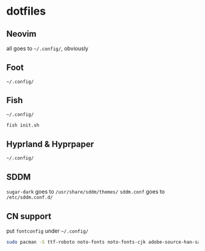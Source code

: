 # dotfiles

## Neovim

all goes to `~/.config/`, obviously

## Foot

`~/.config/`

## Fish

`~/.config/`

```sh
fish init.sh
```

## Hyprland & Hyprpaper

`~/.config/`

## SDDM

`sugar-dark` goes to `/usr/share/sddm/themes/`
`sddm.conf` goes to `/etc/sddm.conf.d/`

## CN support

put `fontconfig` under `~/.config/`

```sh
sudo pacman -S ttf-roboto noto-fonts noto-fonts-cjk adobe-source-han-sans-cn-fonts adobe-source-han-serif-cn-fonts ttf-dejavu
```
